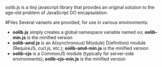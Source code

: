 oolib.js is a tiny javascript library that provides an original solution to the age-old problem of JavaScript OO encapsulation.

#Files
Several variants are provided, for use in various environments:
  
* **oolib.js** simply creates a global namespace variable named *oo*; **oolib-min.js** is the minified version
* **oolib-amd.js** is an A(synchronous) M(odule) D(efinition) module (RequireJS, curl.js, etc.); **oolib-amd-min.js** is the minified version
* **oolib-cjs** is a CommonJS module (typically for server-side environments); **oolib-cjs-min.js** is the minified version
